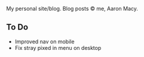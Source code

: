 My personal site/blog. Blog posts © me, Aaron Macy.

To Do
-----
- Improved nav on mobile
- Fix stray pixed in menu on desktop
